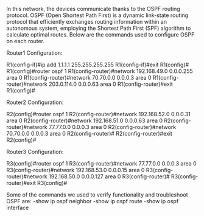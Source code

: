 In this network, the devices communicate thanks to the OSPF routing protocol.
OSPF (Open Shortest Path First) is a dynamic link-state routing protocol that efficiently exchanges routing information within an autonomous system, employing the Shortest Path First (SPF) algorithm to calculate optimal routes.
Below are the commands used to configure OSPF on each router.

Router1 Configuration:

R1(config-if)#ip add 1.1.1.1 255.255.255.255
R1(config-if)#exit
R1(config)#
R1(config)#router ospf 1
R1(config-router)#network 192.168.49.0 0.0.0.255 area 0
R1(config-router)#network 70.70.0.0 0.0.0.3 area 0
R1(config-router)#network 203.0.114.0 0.0.0.63 area 0
R1(config-router)#exit
R1(config)#



Router2 Configuration:

R2(config)#router ospf 1
R2(config-router)#network 192.168.52.0 0.0.0.31 area 0
R2(config-router)#network 192.168.51.0 0.0.0.63 area 0
R2(config-router)#network 77.77.0.0 0.0.0.3 area 0
R2(config-router)#network 70.70.0.0 0.0.0.3 area 0
R2(config-router)#
R2(config-router)#exit
R2(config)#


Router3 Configuration:

R3(config)#router ospf 1
R3(config-router)#network 77.77.0.0 0.0.0.3 area 0	
R3(config-router)#network 192.168.53.0 0.0.0.15 area 0
R3(config-router)#network 192.168.50.0 0.0.0.127 area 0
R3(config-router)#
R3(config-router)#exit
R3(config)#


Some of the commands we used to verify functionality and troubleshoot OSPF are:
-show ip ospf neighbor
-show ip ospf route
-show ip ospf interface

